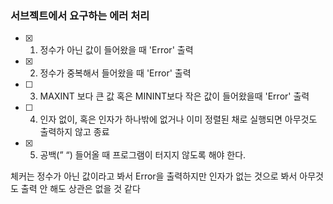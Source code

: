 ### 서브젝트에서 요구하는 에러 처리

- [x] 1. 정수가 아닌 값이 들어왔을 때 'Error' 출력

- [x] 2. 정수가 중복해서 들어왔을 때 'Error' 출력

- [ ] 3. MAXINT 보다 큰 값 혹은 MININT보다 작은 값이 들어왔을때 'Error' 출력

- [ ] 4. 인자 없이, 혹은 인자가 하나밖에 없거나 이미 정렬된 채로 실행되면 아무것도 출력하지 않고 종료

- [x] 5. 공백(” “) 들어올 때 프로그램이 터지지 않도록 해야 한다.

체커는 정수가 아닌 값이라고 봐서 Error을 출력하지만 인자가 없는 것으로 봐서 아무것도 출력 안 해도 상관은 없을 것 같다